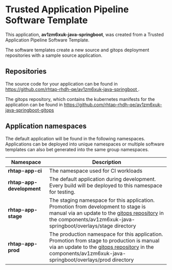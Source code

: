 # Trusted Application Pipeline Software Template

This application, **av1zm6xuk-java-springboot**, was created from a Trusted Application Pipeline Software Template.

The software templates create a new source and gitops deployment repositories with a sample source application. 

## Repositories

The source code for your application can be found in [https://github.com/rhtap-rhdh-qe/av1zm6xuk-java-springboot ](https://github.com/rhtap-rhdh-qe/av1zm6xuk-java-springboot ).
 
The gitops repository, which contains the kubernetes manifests for the application can be found in 
[https://github.com/rhtap-rhdh-qe/av1zm6xuk-java-springboot-gitops ](https://github.com/rhtap-rhdh-qe/av1zm6xuk-java-springboot-gitops ) 

## Application namespaces 

The default application will be found in the following namespaces. Applications can be deployed into unique namespaces or multiple software templates can also bet generated into the same group namespaces.  

|  Namespace   |  Description   |  
| -------- | -------- |
| **rhtap-app-ci** | The namespace used for CI workloads |
| **rhtap-app-development** | The default application during development. Every build will be deployed to this namespace for testing. |
| **rhtap-app-stage** | The staging namespace for this application. Promotion from development to stage is manual via an update to the [gitops repository](https://github.com/rhtap-rhdh-qe/av1zm6xuk-java-springboot-gitops ) in the components/av1zm6xuk-java-springboot/overlays/stage directory |
| **rhtap-app-prod** | The production namespace for this application. Promotion from stage to production is manual via an update to the [gitops repository](https://github.com/rhtap-rhdh-qe/av1zm6xuk-java-springboot-gitops ) in the components/av1zm6xuk-java-springboot/overlays/prod directory |